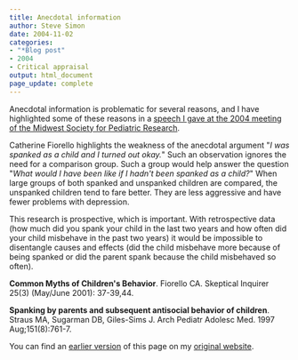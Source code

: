 ```yaml
---
title: Anecdotal information
author: Steve Simon
date: 2004-11-02
categories:
- "*Blog post"
- 2004
- Critical appraisal
output: html_document
page_update: complete
---
```


Anecdotal information is problematic for several reasons, and I have highlighted some of these reasons in a [speech I gave at the 2004 meeting of the Midwest Society for Pediatric Research][sim3].

Catherine Fiorello highlights the weakness of the anecdotal argument "*I was spanked as a child and I turned out okay.*" Such an observation ignores the need for a comparison group. Such a group would help answer the question "*What would I have been like if I hadn't been spanked as a child?*" When large groups of both spanked and unspanked children are compared, the unspanked children tend to fare better. They are less aggressive and have fewer problems with depression.

This research is prospective, which is important. With retrospective data (how much did you spank your child in the last two years and how often did your child misbehave in the past two years) it would be impossible to disentangle causes and effects (did the child misbehave more because of being spanked or did the parent spank because the child misbehaved so often).

**Common Myths of Children's Behavior**. Fiorello CA. Skeptical Inquirer 25(3) (May/June 2001): 37-39,44.

**Spanking by parents and subsequent antisocial behavior of children**. Straus MA, Sugarman DB, Giles-Sims J. Arch Pediatr Adolesc Med. 1997 Aug;151(8):761-7.

You can find an [earlier version][sim1] of this page on my [original website][sim2].

[sim1]: http://www.pmean.com/04/AnecdotalInformation.html
[sim2]: http://www.pmean.com/original_site.html

[sim3]: http://new.pmean.com/gold-standard/
